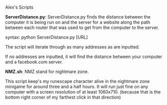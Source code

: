 
Alex's Scripts

__ServerDistance.py__:
ServerDistance.py finds the distance between 
the computer it is being run on and the server
for a website along the path between each 
router that was used to get from the computer 
to the server.

syntax:     python ServerDistance.py [URL] 

The script will iterate through as many addresses
as are inputted.

If no addresses are inputted, it will find the
distance between your computer and a facebook.com
server.

__NMZ.sh__:
NMZ stand for nightmare zone.

This script keep's my runescape character
alive in the nightmare zone minigame for 
around three and a half hours. It will run
just fine on any computer with a screen
resolution of at least 1060x710. (because
that is the bottom right corner of my 
farthest click in that direction)

